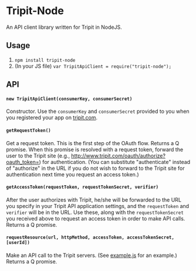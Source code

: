 # Tripit-Node

An API client library written for Tripit in NodeJS.

## Usage
1. `npm install tripit-node`
1. (In your JS file) `var TripitApiClient = require("tripit-node");`

## API

#### `new TripitApiClient(consumerKey, consumerSecret)`
Constructor. Use the `consumerKey` and `consumerSecret` provided to you when you registered your app on [tripit.com](https://www.tripit.com/developer).

#### `getRequestToken()`
Get a request token. This is the first step of the OAuth flow. Returns a Q promise. When this promise is resolved with a request token, forward the user to the Tripit site (e.g., http://www.tripit.com/oauth/authorize?oauth_token=<requestToken>) for authentication. (You can substitute "authenticate" instead of "authorize" in the URL if you do not wish to forward to the Tripit site for authentication next time you request an access token.)

#### `getAccessToken(requestToken, requestTokenSecret, verifier)`
After the user authorizes with Tripit, he/she will be forwarded to the URL you specify in your Tripit API application settings, and the `requestToken` and `verifier` will be in the URL. Use these, along with the `requestTokenSecret` you received above to request an access token in order to make API calls. Returns a Q promise.

#### `requestResource(url, httpMethod, accessToken, accessTokenSecret, [userId])`
Make an API call to the Tripit servers. (See [example.js](https://github.com/mbmccormick/tripit-node/blob/master/example.js) for an example.) Returns a Q promise.